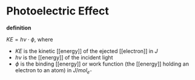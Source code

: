 # Photoelectric Effect

**definition**

$KE = h \nu \cdot \phi$, where

- $KE$ is the kinetic [[energy]] of the ejected [[electron]] in $J$
- $h \nu$ is the [[energy]] of the incident light
- $\phi$ is the binding [[energy]] or work function (the [[energy]] holding an electron to an atom) in $J/mol_{e^-}$
